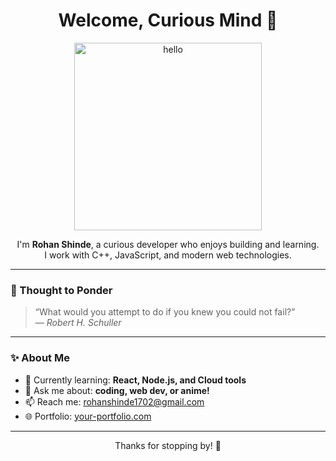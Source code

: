 <h1 align="center">Welcome, Curious Mind 👀</h1>

<p align="center">
  <img src="https://media.giphy.com/media/xUPGcguWZHRC2HyBRS/giphy.gif" width="300" alt="hello">
</p>

<p align="center">
  I'm <strong>Rohan Shinde</strong>, a curious developer who enjoys building and learning.<br>
  I work with C++, JavaScript, and modern web technologies.
</p>

---

### 🧠 Thought to Ponder

> “What would you attempt to do if you knew you could not fail?”  
> — *Robert H. Schuller*

---

### ✨ About Me

- 🌱 Currently learning: **React, Node.js, and Cloud tools**
- 💬 Ask me about: **coding, web dev, or anime!**
- 📫 Reach me: [rohanshinde1702@gmail.com](mailto:rohanshinde1702@gmail.com)
- 🌐 Portfolio: [your-portfolio.com](https://your-portfolio.com)

---

<p align="center">
  Thanks for stopping by! 🙌
</p>
